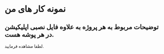 # نمونه کار های من

## توضیحات مربوط به هر پروژه به علاوه فایل نصبی اپلیکیشن در هر پوشه هست. 
لطفا مشاهده فرمایید.
